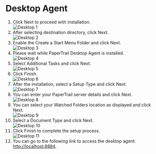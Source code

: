 # Desktop Agent

1.  Click Next to proceed with installation.  
![Desktop 1](../images/desktop-agent-1.png)
2.  After selecting destination directory, click Next.   
![Desktop 2](../images/desktop-agent-2.png)
3.  Enable the Create a Start Menu Folder and click Next.  
![Desktop 3](../images/desktop-agent-3.png)
4.  Please wait while PaperTrail Desktop Agent is installed.  
![Desktop 4](../images/desktop-agent-4.png)
5.  Select Additional Tasks and click Next.  
![Desktop 5](../images/desktop-agent-5.png)
6.  Click Finish.  
![Desktop 6](../images/desktop-agent-6.png)
7.  After the installation, select a Setup Type and click Next.  
![Desktop 7](../images/desktop-agent-7.png)
8.  You can enter your PaperTrail server details and click Next.  
![Desktop 8](../images/desktop-agent-8.png)
9.  You can select your Watched Folders location as displayed and click Next.  
![Desktop 9](../images/desktop-agent-9.png)
10.  Select a Document Type and click Next.  
![Desktop 10](../images/desktop-agent-10.png)
11.  Click Finish to complete the setup process.  
![Desktop 11](../images/desktop-agent-11.png)
12.  You can go to the following link to access the desktop agent: [http://localhost:8884](http://localhost:8884).

